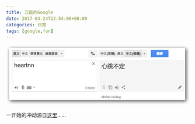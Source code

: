 ```yaml
---
title: 万能的Google
date: 2017-03-24T12:54:00+08:00
categories: 日常
tags: [google,fun]
---
```


![](/uploads/2017/03/google.png)

一开始的冲动源自[这里](https://zhuanlan.zhihu.com/p/25963195)……

